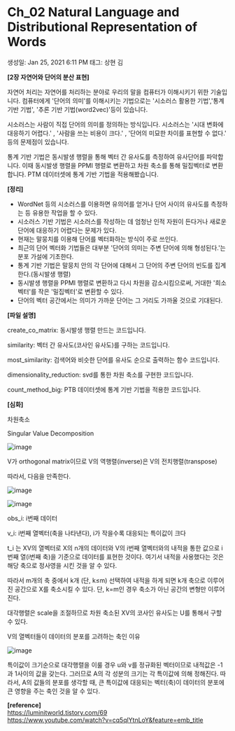 # Ch_02 Natural Language and Distributional Representation of Words

생성일: Jan 25, 2021 6:11 PM
태그: 상현 김

**[2장 자연어와 단어의 분산 표현]**

자연어 처리는 자연어를 처리하는 분야로 우리의 말을 컴퓨터가 이해시키기 위한 기술입니다. 컴퓨터에게 '단어의 의미'를 이해시키는 기법으로는 '시소러스 활용한 기법','통계 기반 기법', '추론 기반 기법(word2vec)'등이 있습니다.

시소러스는 사람이 직접 단어의 의미를 정의하는 방식입니다. 시소러스는 '시대 변화에 대응하기 어렵다.' , '사람을 쓰는 비용이 크다.' , '단어의 미묘한 차이를 표현할 수 없다.' 등의 문제점이 있습니다.

통계 기반 기법은 동시발생 행렬을 통해 벡터 간 유사도를 측정하여 유사단어를 파악합니다. 이때 동시발생 행렬을 PPMI 행렬로 변환하고 차원 축소를 통해 밀집벡터로 변환합니다. PTM 데이터셋에 통계 기반 기법을 적용해봤습니다.

**[정리]**

- WordNet 등의 시소러스를 이용하면 유의어를 얻거나 단어 사이의 유사도를 측정하는 등 유용한 작업을 할 수 있다.
- 시소러스 기반 기법은 시소러스를 작성하는 데 엄청난 인적 자원이 든다거나 새로운 단어에 대응하기 어렵다는 문제가 있다.
- 현재는 말뭉치를 이용해 단어를 벡터화하는 방식이 주로 쓰인다.
- 최근의 단어 벡터화 기법들은 대부분 '단어의 의미는 주변 단어에 의해 형성된다.'는 분포 가설에 기초한다.
- 통계 기반 기법은 말뭉치 안의 각 단어에 대해서 그 단어의 주변 단어의 빈도를 집계한다.(동시발생 행렬)
- 동시발생 행렬을 PPMI 행렬로 변환하고 다시 차원을 감소시킴으로써, 거대한 '희소벡터'를 작은 '밀집벡터'로 변환할 수 있다.
- 단어의 벡터 공간에서는 의미가 가까운 단어는 그 거리도 가까울 것으로 기대된다.

**[파일 설명]**

create_co_matrix: 동시발생 행렬 만드는 코드입니다.

similarity: 벡터 간 유사도(코사인 유사도)를 구하는 코드입니다.

most_similarity: 검색어와 비슷한 단어를 유사도 순으로 출력하는 함수 코드입니다.

dimensionality_reduction: svd를 통한 차원 축소를 구현한 코드입니다.

count_method_big: PTB 데이터셋에 통계 기반 기법을 적용한 코드입니다.

**[심화]**

차원축소

Singular Value Decomposition

![image](https://user-images.githubusercontent.com/68596881/105756434-f6c50080-5f8f-11eb-9b57-1be884942172.png)

V가 orthogonal matrix이므로 V의 역행렬(inverse)은 V의 전치행렬(transpose)

따라서, 다음을 만족한다.

![image](https://user-images.githubusercontent.com/68596881/105756467-03495900-5f90-11eb-86c1-0e40c3962308.png)

![image](https://user-images.githubusercontent.com/68596881/105756547-1ceaa080-5f90-11eb-91a8-2911461adcb0.png)

obs_i: i번째 데이터

v_i: i번째 열벡터(축을 나타낸다), i가 작을수록 대응되는 특이값이 크다

t_i 는 XV의 열벡터로 X의 n개의 데이터와 V의 i번째 열벡터와의 내적을 통한 값으로 i번째 열(i번째 축)을 기준으로 데이터를 표현한 것이다. 여기서 내적을 사용했다는 것은 해당 축으로 정사영을 시킨 것을 알 수 있다. 

따라서 m개의 축 중에서 k개 (단, k≤m) 선택하여 내적을 하게 되면 k개 축으로 이루어진 공간으로 X를 축소시킬 수 있다. 단, k=m인 경우 축소가 아닌 공간의 변형만 이루어진다.

대각행렬은 scale을 조절하므로 차원 축소된 XV의 코사인 유사도는 U를 통해서 구할 수 있다.

V의 열벡터들이 데이터의 분포를 고려하는 축인 이유

![image](https://user-images.githubusercontent.com/68596881/105756610-2a078f80-5f90-11eb-8fdf-606b2e466801.png)

특이값이 크기순으로 대각행렬을 이룰 경우 u와 v를 정규화된 벡터이므로 내적값은 -1과 1사이의 값을 갖는다.  그러므로 A의 각 성분의 크기는 각 특이값에 의해 정해진다. 따라서, A의 값들의 분포를 생각할 때, 큰 특이값에 대응되는 벡터(축)이 데이터의 분포에 큰 영향을 주는 축인 것을 알 수 있다.


**[reference]**  
https://luminitworld.tistory.com/69  
https://www.youtube.com/watch?v=cq5qlYtnLoY&feature=emb_title
